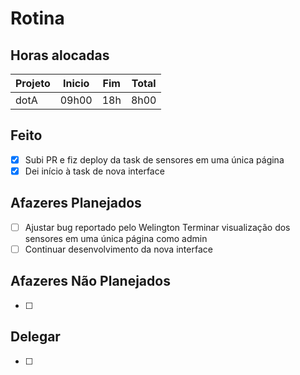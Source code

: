 # Rotina

## Horas alocadas

Projeto | Inicio | Fim | Total
--------|-------|-------|------
dotA    | 09h00 | 18h | 8h00

## Feito

- [x] Subi PR e fiz deploy da task de sensores em uma única página
- [x] Dei início à task de nova interface

## Afazeres Planejados

- [ ] Ajustar bug reportado pelo Welington Terminar visualização dos sensores em uma única página como admin
- [ ] Continuar desenvolvimento da nova interface

## Afazeres Não Planejados

- [ ] 

## Delegar

- [ ] 

<!--stackedit_data:
eyJoaXN0b3J5IjpbLTg5MDczNDgyNSwtMTI4OTM5MDQ0NywxOD
Y0MDQ1Njk2LC0zNDM5MDA0MDAsMTI5NDI2NDI2NCwtMTM4OTkx
MjA4NSwtMTM0MjIwNTA4OSwtODA1Mzg5MjE1LDExMDY3OTY5Mz
EsNzgxMTQ5MzIsLTExNzAyMDg4MTMsLTE5ODg3NTk1MTQsOTAz
NzM3NTU4LC04MzE2NDAyNjEsMTk4OTg5NjIzNSwxNDQ5MzU1NT
AsLTE0OTEzNTM2NTAsNTE3MjQ3MDYyLC02NjgxNjI0MjIsLTU5
MTQyNTk5OF19
-->